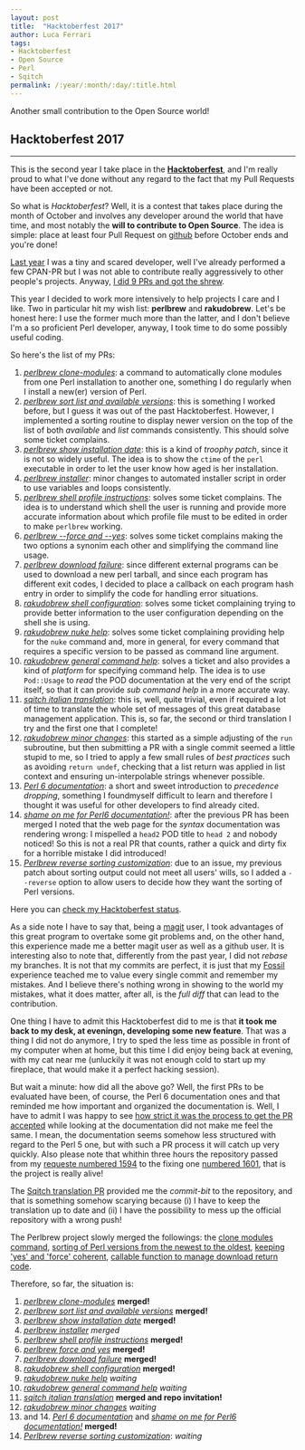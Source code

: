 ```yaml
---
layout: post
title:  "Hacktoberfest 2017"
author: Luca Ferrari
tags:
- Hacktoberfest
- Open Source
- Perl
- Sqitch
permalink: /:year/:month/:day/:title.html
---
```

Another small contribution to the Open Source world!

## Hacktoberfest 2017
-----

This is the second year I take place in the **[Hacktoberfest](https://hacktoberfest.digitalocean.com/)**, and I'm really proud to what I've done without any regard to the fact that my Pull Requests have been accepted or not.

So what is *Hacktoberfest*?
Well, it is a contest that takes place during the month of October and involves any developer around the world that have time, and most notably
the **will to contribute to Open Source**. The idea is simple: place at least four Pull Request on [github](https://github.com)
before October ends and you're done!

[Last year](https://fluca1978.github.io/hacktoberfest/) I was a tiny and scared developer, well I've already performed a few CPAN-PR
but I was not able to contribute really aggressively to other people's projects. Anyway, [I did 9 PRs and got the shrew](https://fluca1978.github.io/hacktoberfest-shrew/).

This year I decided to work more intensively to help projects I care and I like.
Two in particular hit my wish list: **perlbrew** and **rakudobrew**. Let's be honest here: I use the former much more than the latter,
and I don't believe I'm a so proficient Perl developer, anyway, I took time to do some possibly useful coding.

So here's the list of my PRs:
1. [*perlbrew clone-modules*](https://github.com/gugod/App-perlbrew/pull/564): a command to automatically clone modules
from one Perl installation to another one, something I do regularly when I install a new(er) version of Perl.
2. [*perlbrew sort list and available versions*](https://github.com/gugod/App-perlbrew/pull/565): this is something I worked before, but I guess
it was out of the past Hacktoberfest. However, I implemented a sorting routine to display newer version on the top of the list of both
*available* and *list* commands consistently. This should solve some ticket complains.
3. [*perlbrew show installation date*](https://github.com/gugod/App-perlbrew/pull/566): this is a kind of *troophy patch*, since it is not
so widely useful. The idea is to show the ```ctime``` of the ```perl``` executable in order to let the user know how aged is
her installation.
4. [*perlbrew installer*](https://github.com/gugod/App-perlbrew/pull/568): minor changes to automated installer script in order
to use variables and loops consistently.
5. [*perlbrew shell profile instructions*](https://github.com/gugod/App-perlbrew/pull/569): solves some ticket complains. The idea
is to understand which shell the user is running and provide more accurate information about which profile file must to be edited
in order to make ```perlbrew``` working.
6. [*perlbrew --force and --yes*](https://github.com/gugod/App-perlbrew/pull/570): solves some ticket complains making the two options
a synonim each other and simplifying the command line usage.
7. [*perlbrew download failure*](https://github.com/gugod/App-perlbrew/pull/571): since different external programs can be used to
download a new perl tarball, and since each program has different exit codes, I decided to place a callback on each program hash entry
in order to simplify the code for handling error situations.
8. [*rakudobrew shell configuration*](https://github.com/tadzik/rakudobrew/pull/123): solves some ticket complaining trying to
provide better information to the user configuration depending on the shell she is using.
9. [*rakudobrew nuke help*](https://github.com/tadzik/rakudobrew/pull/124): solves some ticket complaining providing help
for the ```nuke``` command and, more in general, for every command that requires a specific version to be passed as command line argument.
10. [*rakudobrew general command help*](https://github.com/tadzik/rakudobrew/pull/125): solves a ticket and also provides a kind of *platform*
for specifying command help. The idea is to use ```Pod::Usage``` to *read* the POD documentation at the very end of the script itself,
so that it can provide *sub command help* in a more accurate way.
11. [*sqitch italian translation*](https://github.com/theory/sqitch/pull/357): this is, well, quite trivial, even if required
a lot of time to translate the whole set of messages of this great database management application. This is, so far, the second or third
translation I try and the first one that I complete!
12. [*rakudobrew minor changes*](https://github.com/tadzik/rakudobrew/pull/126): this started as a simple adjusting of the ```run```
subroutine, but then submitting a PR with a single commit seemed a little stupid to me, so I tried to apply a few small rules of
*best practices* such as avoiding ```return undef```, checking that a list return was applied in list context and ensuring
un-interpolable strings whenever possible.
13. [*Perl 6 documentation*](https://github.com/perl6/doc/pull/1594): a short and sweet introduction to *precedence dropping*, something I foundmyself difficult to learn and therefore I thought it was useful for other developers to find already cited.
14. [*shame on me for Perl6 documentation!*](https://github.com/perl6/doc/pull/1601): after the previous PR has been merged I noted that the
web page for the *syntax* documentation was rendering wrong: I mispelled a ```head2``` POD title to ```head 2``` and nobody noticed! So this
is not a real PR that counts, rather a quick and dirty fix for a horrible mistake I did introduced!
15. [*Perlbrew reverse sorting customization*](https://github.com/gugod/App-perlbrew/pull/575): due to an issue, my previous patch about
sorting output could not meet all users' wills, so I added a ```--reverse``` option to allow users to decide how they
want the sorting of Perl versions.

Here you can [check my Hacktoberfest status](https://hacktoberfestchecker.herokuapp.com/?username=fluca1978).

As a side note I have to say that, being a [magit](https://github.com/magit/magit) user, I took advantages of this great program
to overtake some git problems and, on the other hand, this experience made me a better magit user as well as a github user.
It is interesting also to note that, differently from the past year, I did not *rebase* my branches. It is not that my commits are
perfect, it is just that my [Fossil](https://www.fossil-scm.org/index.html/doc/trunk/www/index.wiki) experience teached me to value
every single  commit and remember my mistakes. And I believe there's nothing wrong in showing to the world my mistakes, what it does matter, after all, is the *full diff* that can lead to the contribution.

One thing I have to admit this Hacktoberfest did to me is that **it took me back to my desk, at eveningn, developing some new feature**. That was
a thing I did not do anymore, I try to sped the less time as possible in front of my computer when at home, but this time I did enjoy being back
at evening, with my cat near me (unluckily it was not enough cold to start up my fireplace, that would make it a perfect hacking session).


But wait a minute: how did all the above go?
Well, the first PRs to be evaluated have been, of course, the Perl 6 documentation ones and that reminded me how important and organized
the documentation is. Well, I have to admit I was happy to see [how strict it was the process to get the PR accepted](https://github.com/perl6/doc/pull/1594/commits/69d7951fc52efc455c3885677c95a7f121fed40d) while looking at the documentation
did not make me feel the same. I mean, the documentation seems somehow less structured with regard to the Perl 5 one, but
with such a PR process it will catch up very quickly. Also please note that whithin three hours the repository passed from my [requeste numbered 1594](https://github.com/perl6/doc/pull/1594) to the fixing one [numbered 1601](https://github.com/perl6/doc/pull/1601), that is the project is
really alive!

The [Sqitch translation PR](https://github.com/theory/sqitch/pull/357) provided me the *commit-bit* to the repository, and that is something somehow scarying because (i) I have to keep the translation up to date and (ii) I have the possibility to mess up the official repository with a wrong push!

The Perlbrew project slowly merged the followings: the [clone modules command](https://github.com/gugod/App-perlbrew/pull/564),  [sorting of Perl versions from the newest to the oldest](https://github.com/gugod/App-perlbrew/pull/565), [keeping 'yes' and 'force' coherent](https://github.com/gugod/App-perlbrew/pull/570), [callable function to manage download return code](https://github.com/gugod/App-perlbrew/pull/571).

Therefore, so far, the situation is:

1. [*perlbrew clone-modules*](https://github.com/gugod/App-perlbrew/pull/564) **merged!**
2. [*perlbrew sort list and available versions*](https://github.com/gugod/App-perlbrew/pull/565) **merged!**
3. [*perlbrew show installation date*](https://github.com/gugod/App-perlbrew/pull/566) **merged!**
4. [*perlbrew installer*](https://github.com/gugod/App-perlbrew/pull/568) *merged*
5. [*perlbrew shell profile instructions*](https://github.com/gugod/App-perlbrew/pull/569) **merged!**
6. [*perlbrew force and yes*](https://github.com/gugod/App-perlbrew/pull/570) **merged!**
7. [*perlbrew download failure*](https://github.com/gugod/App-perlbrew/pull/571) **merged!**
8. [*rakudobrew shell configuration*](https://github.com/tadzik/rakudobrew/pull/123) **merged!**
9. [*rakudobrew nuke help*](https://github.com/tadzik/rakudobrew/pull/124) *waiting*
10. [*rakudobrew general command help*](https://github.com/tadzik/rakudobrew/pull/125) *waiting*
11. [*sqitch italian translation*](https://github.com/theory/sqitch/pull/357) **merged and repo invitation!**
12. [*rakudobrew minor changes*](https://github.com/tadzik/rakudobrew/pull/126) *waiting*
13. and 14. [*Perl 6 documentation*](https://github.com/perl6/doc/pull/1594) and [*shame on me for Perl6 documentation!*](https://github.com/perl6/doc/pull/1601) **merged!**
15. [*Perlbrew reverse sorting customization*](https://github.com/gugod/App-perlbrew/pull/575): *waiting*
